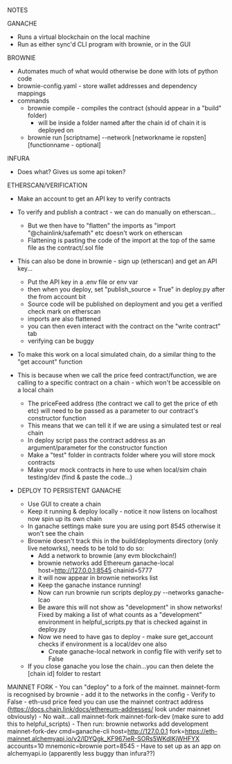 NOTES

GANACHE
- Runs a virtual blockchain on the local machine
- Run as either sync'd CLI program with brownie, or in the GUI

BROWNIE
- Automates much of what would otherwise be done with lots of python code
- brownie-config.yaml - store wallet addresses and dependency mappings
- commands
    - brownie compile - compiles the contract (should appear in a "build" folder)
        - will be inside a folder named after the chain id of chain it is deployed on
    - brownie run [scriptname] --network [networkname ie ropsten] [functionname - optional]

INFURA
- Does what? Gives us some api token?

ETHERSCAN/VERIFICATION
- Make an account to get an API key to verify contracts
- To verify and publish a contract - we can do manually on etherscan...
    - But we then have to "flatten" the imports as "import "@chainlink/safemath" etc doesn't work on etherscan
    - Flattening is pasting the code of the import at the top of the same file as the contract/.sol file
- This can also be done in brownie - sign up (etherscan) and get an API key...
    - Put the API key in a .env file or env var
    - then when you deploy, set "publish_source = True" in deploy.py after the from account bit
    - Source code will be published on deployment and you get a verified check mark on etherscan
    - imports are also flattened
    - you can then even interact with the contract on the "write contract" tab
    - verifying can be buggy
- To make this work on a local simulated chain, do a similar thing to the "get account" function
- This is because when we call the price feed contract/function, we are calling to a specific contract on a chain - which won't be accessible on a local chain
    - The priceFeed address (the contract we call to get the price of eth etc) will need to be passed as a parameter to our contract's constructor function
    - This means that we can tell it if we are using a simulated test or real chain
    - In deploy script pass the contract address as an argument/parameter for the constructor function
    - Make a "test" folder in contracts folder where you will store mock contracts
    - Make your mock contracts in here to use when local/sim chain testing/dev (find & paste the code...)

- DEPLOY TO PERSISTENT GANACHE
    - Use GUI to create a chain
    - Keep it running & deploy locally - notice it now listens on localhost now spin up its own chain
    - In ganache settings make sure you are using port 8545 otherwise it won't see the chain
    - Brownie doesn't track this in the build/deployments directory (only live netowrks), needs to be told to do so:
        - Add a network to brownie (any evm blockchain!)
        - brownie networks add Ethereum ganache-local host=http://127.0.0.1:8545 chainid=5777
        - it will now appear in brownie networks list
        - Keep the ganache instance running!
        - Now can run brownie run scripts deploy.py --networks ganache-lcao
        - Be aware this will not show as "development" in show networks! Fixed by making a list of what counts as a "development" environment in helpful_scripts.py that is checked against in deploy.py
        - Now we need to have gas to deploy - make sure get_account checks if environment is a local/dev one also
            - Create ganache-local network in config file with verify set to False
    - If you close ganache you lose the chain...you can then delete the [chain id] folder to restart


MAINNET FORK
    - You can "deploy" to a fork of the mainnet. mainnet-form is recognised by brownie - add it to the networks in the config
    - Verify to False
    - eth-usd price feed you can use the mainnet contract address (https://docs.chain.link/docs/ethereum-addresses/ look under mainnet obviously)
    - No wait...call mainnet-fork mainnet-fork-dev (make sure to add this to helpful_scripts)
    - Then run: brownie networks add development mainnet-fork-dev cmd=ganache-cli host=http://127.0.0.1 fork=https://eth-mainnet.alchemyapi.io/v2/lDYQgk_KF967ieR-SORs5WKdIKjWHFYX accounts=10 mnemonic=brownie port=8545
    - Have to set up as an app on alchemyapi.io (apparently less buggy than infura??)
